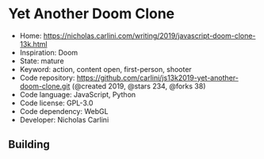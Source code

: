 # Yet Another Doom Clone

- Home: https://nicholas.carlini.com/writing/2019/javascript-doom-clone-13k.html
- Inspiration: Doom
- State: mature
- Keyword: action, content open, first-person, shooter
- Code repository: https://github.com/carlini/js13k2019-yet-another-doom-clone.git (@created 2019, @stars 234, @forks 38)
- Code language: JavaScript, Python
- Code license: GPL-3.0
- Code dependency: WebGL
- Developer: Nicholas Carlini

## Building
